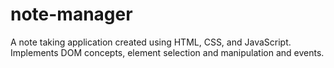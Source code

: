 # note-manager
A note taking application created using HTML, CSS, and JavaScript. Implements DOM concepts, element selection and manipulation and events.
